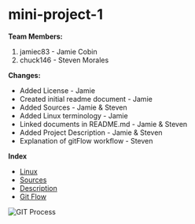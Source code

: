 # mini-project-1

**Team Members:**
1. jamiec83 - Jamie Cobin
2. chuck146 - Steven Morales

**Changes:**
* Added License - Jamie
* Created initial readme document - Jamie
* Added Sources - Jamie & Steven
* Added Linux terminology - Jamie
* Linked documents in README.md - Jamie & Steven
* Added Project Description - Jamie & Steven
* Explanation of gitFlow workflow - Steven

**Index**
* [Linux](Linux.md)
* [Sources](SOURCES.md)
* [Description](ProjectDescription.md)
* [Git Flow](git_commands_and_terminology.md)

![GIT Process](https://course_report_production.s3.amazonaws.com/rich/rich_files/rich_files/4883/original/git-and-github-diagram-turing.png)

